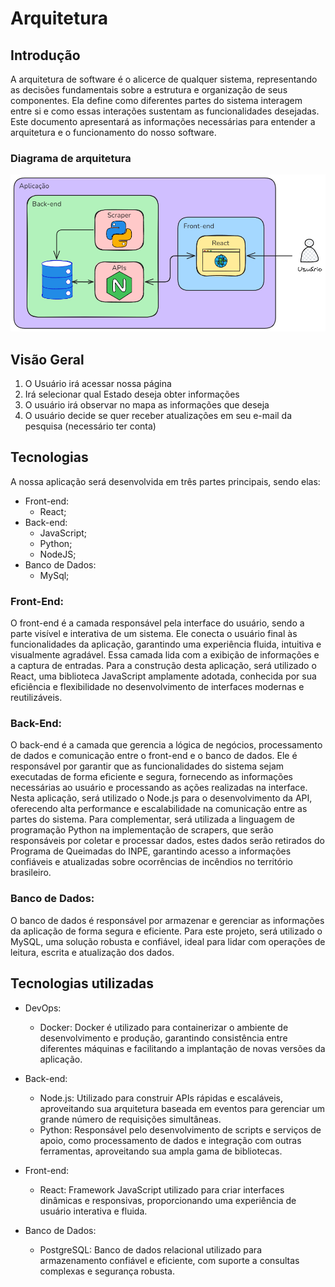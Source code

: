 # Arquitetura

## Introdução
A arquitetura de software é o alicerce de qualquer sistema, representando as decisões fundamentais sobre a estrutura e organização de seus componentes. Ela define como diferentes partes do sistema interagem entre si e como essas interações sustentam as funcionalidades desejadas. Este documento apresentará as informações necessárias para entender a arquitetura e o funcionamento do nosso software.

### Diagrama de arquitetura
![Diagrama arquitetura](diagrama.png)

## Visão Geral

1. O Usuário irá acessar nossa página
2. Irá selecionar qual Estado deseja obter informações 
3. O usuário irá observar no mapa as informações que deseja
4. O usuário decide se quer receber atualizações em seu e-mail da pesquisa (necessário ter conta)

## Tecnologias

A nossa aplicação será desenvolvida em três partes principais, sendo elas:

- Front-end:
    - React;
- Back-end:
    - JavaScript;
    - Python;
    - NodeJS;
- Banco de Dados:
    - MySql;

### Front-End:
O front-end é a camada responsável pela interface do usuário, sendo a parte visível e interativa de um sistema. Ele conecta o usuário final às funcionalidades da aplicação, garantindo uma experiência fluida, intuitiva e visualmente agradável. Essa camada lida com a exibição de informações e a captura de entradas. Para a construção desta aplicação, será utilizado o React, uma biblioteca JavaScript amplamente adotada, conhecida por sua eficiência e flexibilidade no desenvolvimento de interfaces modernas e reutilizáveis.

### Back-End:
O back-end é a camada que gerencia a lógica de negócios, processamento de dados e comunicação entre o front-end e o banco de dados. Ele é responsável por garantir que as funcionalidades do sistema sejam executadas de forma eficiente e segura, fornecendo as informações necessárias ao usuário e processando as ações realizadas na interface. Nesta aplicação, será utilizado o Node.js para o desenvolvimento da API, oferecendo alta performance e escalabilidade na comunicação entre as partes do sistema. Para complementar, será utilizada a linguagem de programação Python na implementação de scrapers, que serão responsáveis por coletar e processar dados, estes dados serão retirados do Programa de Queimadas do INPE, garantindo acesso a informações confiáveis e atualizadas sobre ocorrências de incêndios no território brasileiro.

### Banco de Dados:
O banco de dados é responsável por armazenar e gerenciar as informações da aplicação de forma segura e eficiente. Para este projeto, será utilizado o MySQL, uma solução robusta e confiável, ideal para lidar com operações de leitura, escrita e atualização dos dados.
  
## Tecnologias utilizadas 

- DevOps:
    - Docker: Docker é utilizado para containerizar o ambiente de desenvolvimento e produção, garantindo consistência entre diferentes máquinas e facilitando a implantação de novas versões da aplicação.

- Back-end:
    - Node.js: Utilizado para construir APIs rápidas e escaláveis, aproveitando sua arquitetura baseada em eventos para gerenciar um grande número de requisições simultâneas.
    - Python: Responsável pelo desenvolvimento de scripts e serviços de apoio, como processamento de dados e integração com outras ferramentas, aproveitando sua ampla gama de bibliotecas.

- Front-end:
    - React: Framework JavaScript utilizado para criar interfaces dinâmicas e responsivas, proporcionando uma experiência de usuário interativa e fluida.

- Banco de Dados:
    - PostgreSQL: Banco de dados relacional utilizado para armazenamento confiável e eficiente, com suporte a consultas complexas e segurança robusta.
